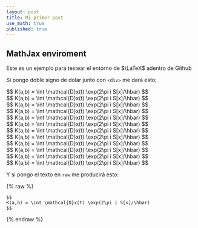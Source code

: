 ```yaml
---
layout: post
title: Mi primer post
use_math: true
published: true
---
```


## MathJax enviroment

Este es un ejemplo para testear el entorno de $\LaTeX$ adentro de Github

Si pongo doble signo de dolar junto con $\texttt{<div>}$ me dará esto:

<div>
$$
K(a,b) = \int \mathcal{D}x(t) \exp(2\pi i S[x]/\hbar)
$$
</div>

<div>
$$
K(a,b) = \int \mathcal{D}x(t) \exp(2\pi i S[x]/\hbar)
$$
</div>

<div>
$$
K(a,b) = \int \mathcal{D}x(t) \exp(2\pi i S[x]/\hbar)
$$
</div>

<div>
$$
K(a,b) = \int \mathcal{D}x(t) \exp(2\pi i S[x]/\hbar)
$$
</div>

<div>
$$
K(a,b) = \int \mathcal{D}x(t) \exp(2\pi i S[x]/\hbar)
$$
</div>

<div>
$$
K(a,b) = \int \mathcal{D}x(t) \exp(2\pi i S[x]/\hbar)
$$
</div>

<div>
$$
K(a,b) = \int \mathcal{D}x(t) \exp(2\pi i S[x]/\hbar)
$$
</div>

<div>
$$
K(a,b) = \int \mathcal{D}x(t) \exp(2\pi i S[x]/\hbar)
$$
</div>

<div>
$$
K(a,b) = \int \mathcal{D}x(t) \exp(2\pi i S[x]/\hbar)
$$
</div>

<div>
$$
K(a,b) = \int \mathcal{D}x(t) \exp(2\pi i S[x]/\hbar)
$$
</div>

<div>
$$
K(a,b) = \int \mathcal{D}x(t) \exp(2\pi i S[x]/\hbar)
$$
</div>

<div>
$$
K(a,b) = \int \mathcal{D}x(t) \exp(2\pi i S[x]/\hbar)
$$
</div>


Y si pongo el texto en $\texttt{raw}$ me producirá esto:

{% raw %}
```
$$
K(a,b) = \int \mathcal{D}x(t) \exp(2\pi i S[x]/\hbar)
$$
```
{% endraw %}



